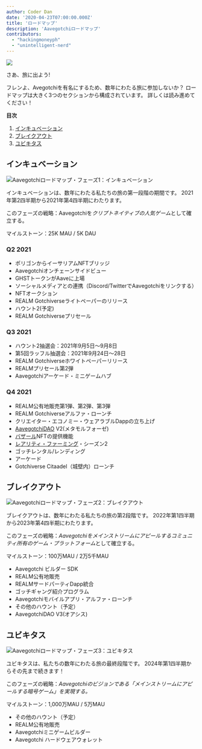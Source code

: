```yaml
---
author: Coder Dan
date: '2020-04-23T07:00:00.000Z'
title: 'ロードマップ'
description: 'Aavegotchiロードマップ'
contributors:
  - "hackingmoneyph"
  - "unintelligent-nerd"
---
```


<div class="headerImageContainer">
<img class="headerImage" src="/roadmap/roadmap.png">
<p class="headerImageText">さあ、旅に出よう!</p>
</div>

フレンよ、Avegotchiを有名にするため、数年にわたる旅に参加しないか？ ロードマップは大きく3つのセクションから構成されています。 詳しくは読み進めてください！

<div class="contentsBox">

**目次**

<ol>
<li><a href=#incubation>インキュベーション</a></li>
<li><a href=#breakout>ブレイクアウト</a></li>
<li><a href=#ubiquitous>ユビキタス</a></li>
</ol>

</div>

## インキュベーション

<img class = "bodyImage" src = "/roadmap/phase-1-incubation.png" alt = "Aavegotchiロードマップ・フェーズ1：インキュベーション" />

インキュベーションは、数年にわたる私たちの旅の第一段階の期間です。 2021年第2四半期から2021年第4四半期にわたります。

このフェーズの戦略：Aavegotchiを*クリプトネイティブの人気ゲーム*として確立する。

マイルストーン：25K MAU / 5K DAU

### Q2 2021

* ポリゴンからイーサリアムNFTブリッジ
* Aavegotchiオンチェーンサイドビュー
* GHSTトークンがAaveに上場
* ソーシャルメディアとの連携（Discord/TwitterでAavegotchiをリンクする）
* NFTオークション
* REALM Gotchiverseライトペーパーのリリース
* ハウント2(予定)
* REALM Gotchiverseプリセール

### Q3 2021

* ハウント2抽選会：2021年9月5日～9月8日
* 第5回ラッフル抽選会：2021年9月24日～28日
* REALM Gotchiverseホワイトペーパーリリース
* REALMプリセール第2弾
* Aavegotchiアーケード・ミニゲームハブ

### Q4 2021

* REALM公有地販売第1弾、第2弾、第3弾
* REALM Gotchiverseアルファ・ローンチ
* クリエイター・エコノミー・ウェアラブルDappの立ち上げ
* [AavegotchiDAO](/dao) V2(メタモルフォーゼ)
* [バザール](/baazaar)NFTの提供機能
* [レアリティ・ファーミング](/rarity-farming)・シーズン2
* ゴッチレンタル/レンディング
* アーケード
* Gotchiverse Citaadel（城壁内）ローンチ

## ブレイクアウト

<img class = "bodyImage" src = "/roadmap/phase-2-breakout.png" alt = "Aavegotchiロードマップ・フェーズ2：ブレイクアウト" />

ブレイクアウトは、数年にわたる私たちの旅の第2段階です。 2022年第1四半期から2023年第4四半期にわたります。

このフェーズの戦略：*Aavegotchiをメインストリームにアピールするコミュニティ所有のゲーム・プラットフォーム*として確立する。

マイルストーン：100万MAU / 2万5千MAU

* Aavegotchi ビルダー SDK
* REALM公有地販売
* REALMサードパーティDapp統合
* ゴッチギャング紹介プログラム
* Aavegotchiモバイルアプリ・アルファ・ローンチ
* その他のハウント（予定）
* AavegotchiDAO V3(オアシス)

## ユビキタス

<img class = "bodyImage" src = "/roadmap/phase-3-ubiquitous.png" alt = "Aavegotchiロードマップ・フェーズ3：ユビキタス" />

ユビキタスは、私たちの数年にわたる旅の最終段階です。 2024年第1四半期からその先まで続きます！

このフェーズの戦略：*Aavegotchiのビジョンである「メインストリームにアピールする暗号ゲーム」を実現する。*

マイルストーン：1,000万MAU / 5万MAU

* その他のハウント（予定）
* REALM公有地販売
* Aavegotchiミニゲームビルダー
* Aavegotchi ハードウェアウォレット